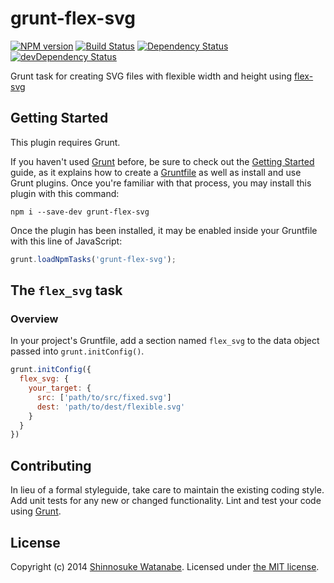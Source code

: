 # grunt-flex-svg

[![NPM version](https://badge.fury.io/js/grunt-flex-svg.svg)](http://badge.fury.io/js/grunt-flex-svg)
[![Build Status](https://travis-ci.org/shinnn/grunt-flex-svg.svg?branch=master)](https://travis-ci.org/shinnn/grunt-flex-svg)
[![Dependency Status](https://david-dm.org/shinnn/grunt-flex-svg.svg)](https://david-dm.org/shinnn/grunt-flex-svg)
[![devDependency Status](https://david-dm.org/shinnn/grunt-flex-svg/dev-status.svg)](https://david-dm.org/shinnn/grunt-flex-svg#info=devDependencies)

Grunt task for creating SVG files with flexible width and height using [flex-svg](https://github.com/shinnn/node-flex-svg)

## Getting Started

This plugin requires Grunt.

If you haven't used [Grunt](http://gruntjs.com/) before, be sure to check out the [Getting Started](http://gruntjs.com/getting-started) guide, as it explains how to create a [Gruntfile](http://gruntjs.com/sample-gruntfile) as well as install and use Grunt plugins. Once you're familiar with that process, you may install this plugin with this command:

```shell
npm i --save-dev grunt-flex-svg
```

Once the plugin has been installed, it may be enabled inside your Gruntfile with this line of JavaScript:

```javascript
grunt.loadNpmTasks('grunt-flex-svg');
```

## The `flex_svg` task

### Overview

In your project's Gruntfile, add a section named `flex_svg` to the data object passed into `grunt.initConfig()`.

```javascript
grunt.initConfig({
  flex_svg: {
    your_target: {
      src: ['path/to/src/fixed.svg']
      dest: 'path/to/dest/flexible.svg'
    }
  }
})
```

## Contributing

In lieu of a formal styleguide, take care to maintain the existing coding style. Add unit tests for any new or changed functionality. Lint and test your code using [Grunt](http://gruntjs.com/).

## License

Copyright (c) 2014 [Shinnosuke Watanabe](https://github.com/shinnn).
Licensed under [the MIT license](./LICENSE).
